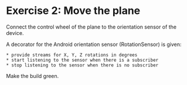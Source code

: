 Exercise 2: Move the plane
==========================

Connect the control wheel of the plane to the orientation sensor of the device.

A decorator for the Android orientation sensor (RotationSensor) is given:

    * provide streams for X, Y, Z rotations in degrees
    * start listening to the sensor when there is a subscriber
    * stop listening to the sensor when there is no subscriber
    
Make the build green.
    
    

